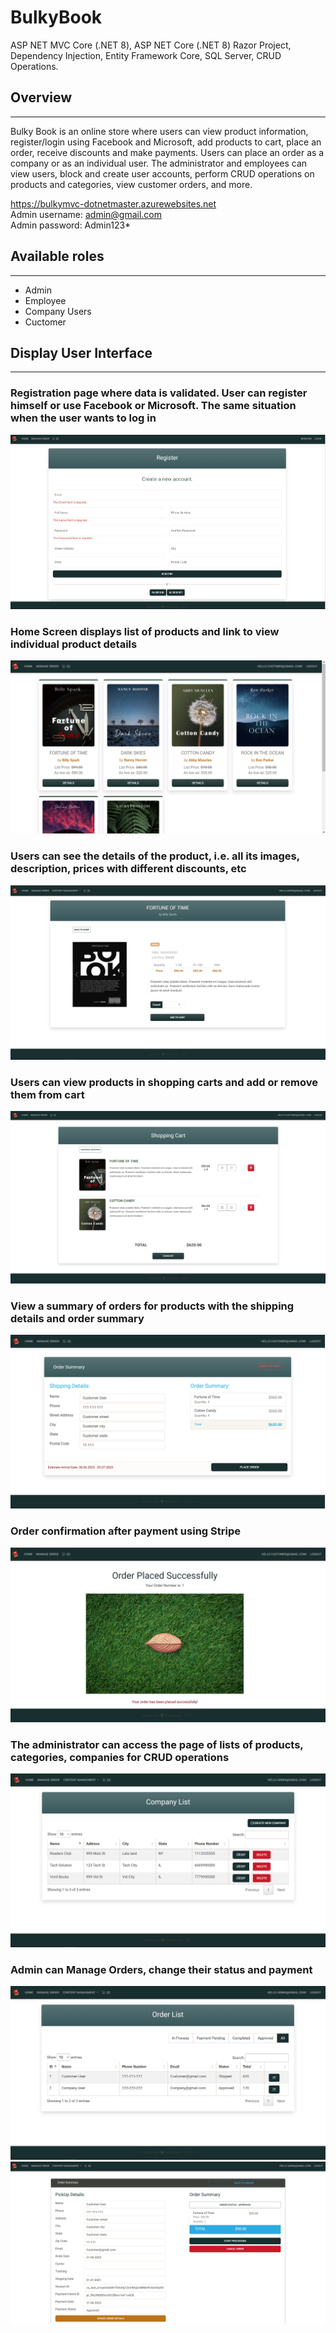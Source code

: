 # BulkyBook
 ASP NET MVC Core (.NET 8), ASP NET Core (.NET 8) Razor Project, Dependency Injection, Entity Framework Core, SQL Server, CRUD Operations. 
## Overview
--------------------------------------------------------
Bulky Book is an online store where users can view product information, register/login using Facebook and Microsoft, add products to cart, place an order, receive discounts and make payments. Users can place an order as a company or as an individual user.
The administrator and employees can view users, block and create user accounts, perform CRUD operations on products and categories, view customer orders, and more.

https://bulkymvc-dotnetmaster.azurewebsites.net                               
Admin username: admin@gmail.com                                  
Admin password: Admin123*

## Available roles
--------------------------------------------------------
- Admin
- Employee
- Company Users
- Cuctomer

## Display User Interface
--------------------------------------------------------
### Registration page where data is validated. User can register himself or use Facebook or Microsoft. The same situation when the user wants to log in


![Register page](Screenshots/Register.png)

### Home Screen displays list of products and link to view individual product details


![Home page Customer](Screenshots/Home_Page_(Customer).png)

### Users can see the details of the product, i.e. all its images, description, prices with different discounts, etc


![Details page](Screenshots/Details_Page.png)

### Users can view products in shopping carts and add or remove them from cart


![Shopping cart page](Screenshots/Shopping_Cart_Page.png)

### View a summary of orders for products with the shipping details and order summary


![Summary page](Screenshots/Summary_Page.png)

### Order confirmation after payment using Stripe


![Order confirmation page](Screenshots/Order_Confirmation.png)

### The administrator can access the page of lists of products, categories, companies for CRUD operations


![Company CRUD operations (Admin) page](Screenshots/Company_CRUD_operations_(Admin).png)

### Admin can Manage Orders, change their status and payment


![Manage order (Admin) page](Screenshots/Manage_Order.png)
![Manage order details (Admin) page](Screenshots/Manage_Order_Details_(Admin).png)


